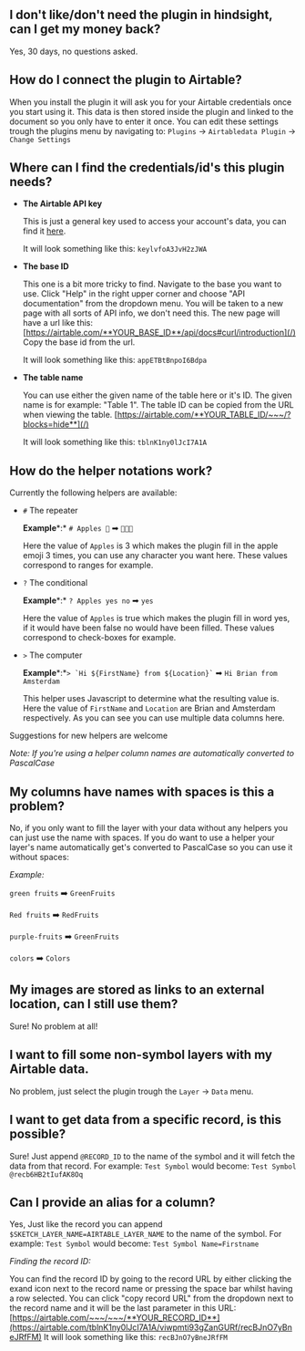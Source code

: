 ## I don't like/don't need the plugin in hindsight, can I get my money back?

Yes, 30 days, no questions asked.

## How do I connect the plugin to Airtable?

When you install the plugin it will ask you for your Airtable credentials once you start using it. This data is then stored inside the plugin and linked to the document so you only have to enter it once. You can edit these settings trough the plugins menu by navigating to:
`Plugins` → `Airtabledata Plugin` → `Change Settings`

## Where can I find the credentials/id's this plugin needs?

- **The Airtable API key**

    This is just a general key used to access your account's data, you can find it [here](https://airtable.com/account).

    It will look something like this: `keylvfoA3JvH2zJWA`

- **The base ID**

    This one is a bit more tricky to find. Navigate to the base you want to use. Click "Help" in the right upper corner and choose "API documentation" from the dropdown menu. You will be taken to a new page with all sorts of API info, we don't need this. The new page will have a url like this:
    [https://airtable.com/**YOUR_BASE_ID**/api/docs#curl/introduction](/)
    Copy the base id from the url.

    It will look something like this: `appETBtBnpoI6Bdpa`

- **The table name**

    You can use either the given name of the table here or it's ID. The given name is for example: "Table 1". The table ID can be copied from the URL when viewing the table.
    [https://airtable.com/**YOUR_TABLE_ID/~~~/?blocks=hide**](/)

    It will look something like this: `tblnK1ny0lJcI7A1A`

## How do the helper notations work?

Currently the following helpers are available:

- `#` The repeater

    **Example***:*  `# Apples 🍎` ➡ `🍎🍎🍎`

    Here the value of `Apples` is 3 which makes the plugin fill in the apple emoji 3 times, you can use any character you want here. These values correspond to ranges for example.

- `?` The conditional

    **Example***:* `? Apples yes no` ➡ `yes`

    Here the value of `Apples` is true which makes the plugin fill in word yes, if it would have been false no would have been filled. These values correspond to check-boxes for example.

- `>` The computer

    **Example***:*`` > `Hi ${FirstName} from ${Location}` `` ➡ `Hi Brian from Amsterdam`

    This helper uses Javascript to determine what the resulting value is. Here the value of `FirstName` and `Location` are Brian and Amsterdam respectively. As you can see you can use multiple data columns here.

Suggestions for new helpers are welcome

*Note: If you're using a helper column names are automatically converted to PascalCase*

## My columns have names with spaces is this a problem?

No, if you only want to fill the layer with your data without any helpers you can just use the name with spaces. If you do want to use a helper your layer's name automatically get's converted to PascalCase so you can use it without spaces:

*Example:*

`green fruits` ➡️ `GreenFruits`

`Red fruits` ➡️ `RedFruits`

`purple-fruits` ➡️ `GreenFruits`

`colors` ➡️ `Colors`

## My images are stored as links to an external location, can I still use them?

Sure! No problem at all!

## I want to fill some non-symbol layers with my Airtable data.

No problem, just select the plugin trough the `Layer` → `Data` menu.

## I want to get data from a specific record, is this possible?

Sure! Just append `@RECORD_ID` to the name of the symbol and it will fetch the data from that record. 
For example: `Test Symbol` would become: `Test Symbol @recb6HB2tIufAK8Oq`

## Can I provide an alias for a column?

Yes, Just like the record you can append `$SKETCH_LAYER_NAME=AIRTABLE_LAYER_NAME` to the name of the symbol.
For example: `Test Symbol` would become: `Test Symbol Name=Firstname`

*Finding the record ID:*

You can find the record ID by going to the record URL by either clicking the exand icon next to the record name or pressing the space bar whilst having a row selected. You can click "copy record URL" from the dropdown next to the record name and it will be the last parameter in this URL:
[https://airtable.com/~~~/~~~/**YOUR_RECORD_ID**](https://airtable.com/tblnK1ny0lJcI7A1A/viwpmti93gZanGURf/recBJnO7yBneJRfFM)
It will look something like this: `recBJnO7yBneJRfFM`
